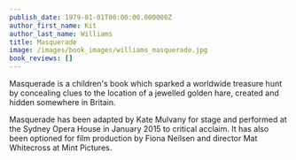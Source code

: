 ```yaml
---
publish_date: 1979-01-01T00:00:00.000000Z
author_first_name: Kit
author_last_name: Williams
title: Masquerade
image: /images/book_images/williams_masquerade.jpg
book_reviews: []
---
```

Masquerade is a children's book which sparked a worldwide treasure hunt by concealing clues to the location of a jewelled golden hare, created and hidden somewhere in Britain.

Masquerade has been adapted by Kate Mulvany for stage and performed at the Sydney Opera House in January 2015 to critical acclaim. It has also been optioned for film production by Fiona Neilsen and director Mat Whitecross at Mint Pictures.